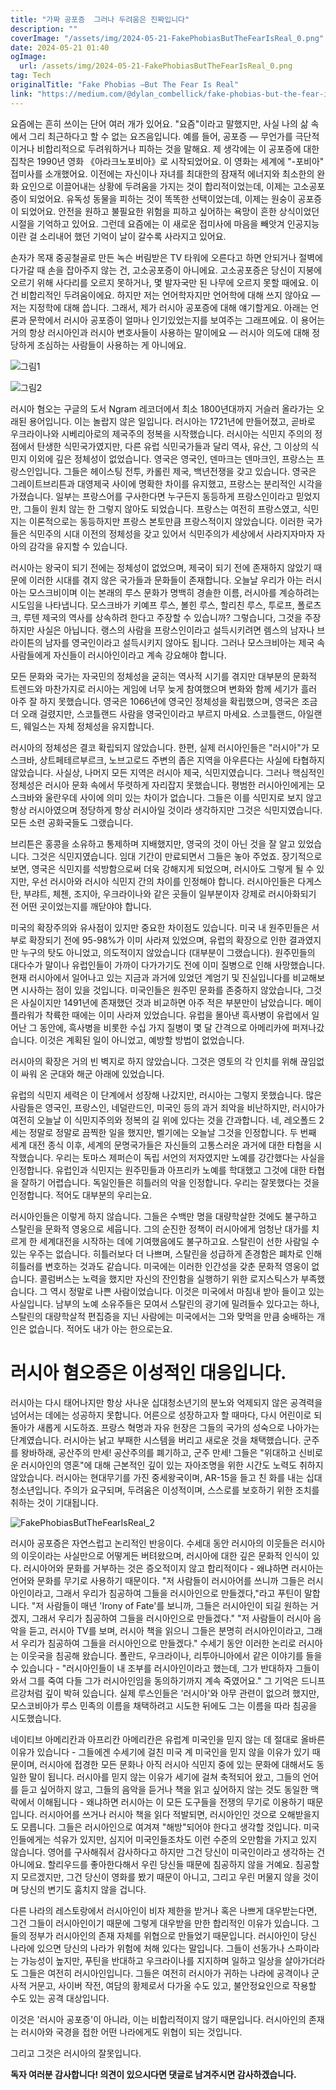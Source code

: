 ```yaml
---
title: "가짜 공포증  그러나 두려움은 진짜입니다"
description: ""
coverImage: "/assets/img/2024-05-21-FakePhobiasButTheFearIsReal_0.png"
date: 2024-05-21 01:40
ogImage: 
  url: /assets/img/2024-05-21-FakePhobiasButTheFearIsReal_0.png
tag: Tech
originalTitle: "Fake Phobias —But The Fear Is Real"
link: "https://medium.com/@dylan_combellick/fake-phobias-but-the-fear-is-real-996395b85aa5"
---
```



요즘에는 흔히 쓰이는 단어 여러 개가 있어요. "요즘"이라고 말했지만, 사실 나의 삶 속에서 그리 최근하다고 할 수 없는 요즈음입니다. 예를 들어, 공포증 — 무언가를 극단적이거나 비합리적으로 두려워하거나 피하는 것을 말해요. 제 생각에는 이 공포증에 대한 집착은 1990년 영화 《아라크노포비아》로 시작되었어요. 이 영화는 세계에 "-포비아" 접미사를 소개했어요. 이전에는 자신이나 자녀를 최대한의 잠재적 에너지와 최소한의 완화 요인으로 이끌어내는 상황에 두려움을 가지는 것이 합리적이었는데, 이제는 고소공포증이 되었어요. 유독성 동물을 피하는 것이 똑똑한 선택이었는데, 이제는 원숭이 공포증이 되었어요. 안전을 원하고 불필요한 위험을 피하고 싶어하는 욕망이 흔한 상식이었던 시절을 기억하고 있어요. 그런데 요즘에는 이 새로운 접미사에 마음을 빼앗겨 인공지능이란 걸 소리내어 했던 기억이 날이 갈수록 사라지고 있어요.

손자가 목재 중공철골로 만든 녹슨 버림받은 TV 타워에 오른다고 하면 안되거나 절벽에 다가갈 때 손을 잡아주지 않는 건, 고소공포증이 아니에요. 고소공포증은 당신이 지붕에 오르기 위해 사다리를 오르지 못하거나, 몇 발자국만 된 나무에 오르지 못할 때에요. 이건 비합리적인 두려움이에요. 하지만 저는 언어학자지만 언어학에 대해 쓰지 않아요 — 저는 지정학에 대해 씁니다. 그래서, 제가 러시아 공포증에 대해 얘기할게요. 아래는 언론과 문학에서 러시아 공포증이 얼마나 인기있었는지를 보여주는 그래프에요. 이 용어는 거의 항상 러시아인과 러시아 변호사들이 사용하는 말이에요 — 러시아 의도에 대해 정당하게 조심하는 사람들이 사용하는 게 아니에요.

![그림1](/assets/img/2024-05-21-FakePhobiasButTheFearIsReal_0.png)

![그림2](/assets/img/2024-05-21-FakePhobiasButTheFearIsReal_1.png)

<div class="content-ad"></div>

러시아 혐오는 구글의 도서 Ngram 레코더에서 최소 1800년대까지 거슬러 올라가는 오래된 용어입니다. 이는 놀랍지 않은 일입니다. 러시아는 1721년에 만들어졌고, 곧바로 우크라이나와 시베리아로의 제국주의 정복을 시작했습니다. 러시아는 식민지 주의의 정점에서 탄생한 식민국가였지만, 다른 유럽 식민국가들과 달리 역사, 유산, 그 이상의 식민지 이외에 깊은 정체성이 없었습니다. 영국은 영국인, 덴마크는 덴마크인, 프랑스는 프랑스인입니다. 그들은 헤이스팅 전투, 카롤린 제국, 백년전쟁을 갖고 있습니다. 영국은 그레이트브리튼과 대영제국 사이에 명확한 차이를 유지했고, 프랑스는 분리적인 시각을 가졌습니다. 일부는 프랑스어를 구사한다면 누구든지 동등하게 프랑스인이라고 믿었지만, 그들이 원치 않는 한 그렇지 않아도 되었습니다. 프랑스는 여전히 프랑스였고, 식민지는 이론적으로는 동등하지만 프랑스 본토만큼 프랑스적이지 않았습니다. 이러한 국가들은 식민주의 시대 이전의 정체성을 갖고 있어서 식민주의가 세상에서 사라지자마자 자아의 감각을 유지할 수 있습니다.

러시아는 왕국이 되기 전에는 정체성이 없었으며, 제국이 되기 전에 존재하지 않았기 때문에 이러한 시대를 겪지 않은 국가들과 문화들이 존재합니다. 오늘날 우리가 아는 러시아는 모스크비이며 이는 본래의 루스 문화가 명백히 경솔한 이름, 러시아를 계승하려는 시도임을 나타냅니다. 모스크바가 키예프 루스, 볼힌 루스, 할리친 루스, 투로프, 폴로츠크, 루텐 제국의 역사를 상속하려 한다고 주장할 수 있습니까? 그렇습니다, 그것을 주장하지만 사실은 아닙니다. 랭스의 사람을 프랑스인이라고 설득시키려면 렘스의 남자나 브라이튼의 남자를 영국인이라고 설득시키지 않아도 됩니다. 그러나 모스크비아는 제국 속 사람들에게 자신들이 러시아인이라고 계속 강요해야 합니다.

모든 문화와 국가는 자국민의 정체성을 굳히는 역사적 시기를 겪지만 대부분의 문화적 트렌드와 마찬가지로 러시아는 게임에 너무 늦게 참여했으며 변화와 함께 세기가 흘러 아주 잘 하지 못했습니다. 영국은 1066년에 영국인 정체성을 확립했으며, 영국은 조금 더 오래 걸렸지만, 스코틀랜드 사람을 영국인이라고 부르지 마세요. 스코틀랜드, 아일랜드, 웨일스는 자체 정체성을 유지합니다.

러시아의 정체성은 결코 확립되지 않았습니다. 한편, 실제 러시아인들은 "러시아"가 모스크바, 상트페테르부르크, 노브고로드 주변의 좁은 지역을 아우른다는 사실에 타협하지 않았습니다. 사실상, 나머지 모든 지역은 러시아 제국, 식민지였습니다. 그러나 핵심적인 정체성은 러시아 문화 속에서 뚜렷하게 자리잡지 못했습니다. 평범한 러시아인에게는 모스크바와 울란우데 사이에 의미 있는 차이가 없습니다. 그들은 이를 식민지로 보지 않고 항상 러시아였으며 정당하게 항상 러시아일 것이라 생각하지만 그것은 식민지였습니다. 모든 소련 공화국들도 그랬습니다.

<div class="content-ad"></div>

브리튼은 홍콩을 소유하고 통제하며 지배했지만, 영국의 것이 아닌 것을 잘 알고 있었습니다. 그것은 식민지였습니다. 임대 기간이 만료되면서 그들은 놓아 주었죠. 장기적으로 보면, 영국은 식민지를 석방함으로써 더욱 강해지게 되었으며, 러시아도 그렇게 될 수 있지만, 우선 러시아와 러시아 식민지 간의 차이를 인정해야 합니다. 러시아인들은 다게스탄, 부랴트, 체첸, 조지아, 우크라이나와 같은 곳들이 일부분이자 강제로 러시아화되기 전 어떤 곳이었는지를 깨닫야야 합니다.

미국의 확장주의와 유사점이 있지만 중요한 차이점도 있습니다. 미국 내 원주민들은 서부로 확장되기 전에 95-98%가 이미 사라져 있었으며, 유럽의 확장으로 인한 결과였지만 누구의 탓도 아니었고, 의도적이지 않았습니다 (대부분이 그랬습니다). 원주민들의 대다수가 말이나 유럽인들이 가까이 다가가기도 전에 이미 질병으로 인해 사망했습니다. 현재 러시아에서 일어나고 있는 지금과 과거에 있었던 계엄기 및 진실입니다를 비교해보면 시사하는 점이 있을 것입니다. 미국인들은 원주민 문화를 존중하지 않았습니다, 그것은 사실이지만 1491년에 존재했던 것과 비교하면 아주 적은 부분만이 남았습니다. 메이플라워가 착륙한 때에는 이미 사라져 있었습니다. 유럽을 몰아낸 흑사병이 유럽에서 일어난 그 동안에, 흑사병을 비롯한 수십 가지 질병이 몇 달 간격으로 아메리카에 퍼져나갔습니다. 이것은 계획된 일이 아니었고, 예방할 방법이 없었습니다.

러시아의 확장은 거의 빈 벽지로 하지 않았습니다. 그것은 영토의 각 인치를 위해 끊임없이 싸워 온 군대와 해군 아래에 있었습니다.

유럽의 식민지 세력은 이 단계에서 성장해 나갔지만, 러시아는 그렇지 못했습니다. 많은 사람들은 영국인, 프랑스인, 네덜란드인, 미국인 등의 과거 죄악을 비난하지만, 러시아가 여전히 오늘날 이 식민지주의와 정복의 길 위에 있다는 것을 간과합니다. 네, 레오폴드 2세는 정말로 정말로 끔찍한 일을 했지만, 벨기에는 오늘날 그것을 인정합니다. 두 번째 세계 대전 종식 이후, 세계의 문명국가들은 자신들의 고통스러운 과거에 대한 타협을 시작했습니다. 우리는 토마스 제퍼슨이 독립 서언의 저자였지만 노예를 강간했다는 사실을 인정합니다. 유럽인과 식민지는 원주민들과 아프리카 노예를 학대했고 그것에 대한 타협을 잘하기 어렵습니다. 독일인들은 히틀러의 악을 인정합니다. 우리는 잘못했다는 것을 인정합니다. 적어도 대부분의 우리는요.

<div class="content-ad"></div>

러시아인들은 이렇게 하지 않습니다. 그들은 수백만 명을 대량학살한 것에도 불구하고 스탈린을 문화적 영웅으로 세웁니다. 그의 순진한 정책이 러시아에게 엄청난 대가를 치르게 한 세계대전을 시작하는 데에 기여했음에도 불구하고요. 스탈린이 선한 사람일 수 있는 우주는 없습니다. 히틀러보다 더 나쁘며, 스탈린을 성급하게 존경함은 폐차로 인해 히틀러를 변호하는 것과도 같습니다. 미국에는 이러한 인간성을 갖춘 문화적 영웅이 없습니다. 콜럼버스는 노력을 했지만 자신의 잔인함을 실행하기 위한 로지스틱스가 부족했습니다. 그 역시 정말로 나쁜 사람이었습니다. 이것은 미국에서 마침내 받아 들이고 있는 사실입니다. 남부의 노예 소유주들은 모여서 스탈린의 광기에 밀려들수 있다고는 하나, 스탈린의 대량학살적 편집증을 지닌 사람에는 미국에서는 그와 맞먹을 만큼 숭배하는 개인은 없습니다. 적어도 내가 아는 한으로는요.

# 러시아 혐오증은 이성적인 대응입니다.

러시아는 다시 태어나지만 항상 사나운 십대청소년기의 분노와 억제되지 않은 공격력을 넘어서는 데에는 성공하지 못합니다. 어른으로 성장하고자 할 때마다, 다시 어린이로 되돌아가 새롭게 시도하죠. 프랑스 혁명과 자유 헌장은 그들의 국가의 성숙으로 나아가는 단계였습니다. 러시아는 낡고 부패한 시스템을 버리고 새로운 것을 채택했습니다. 군주를 왕바하래, 공산주의 만세! 공산주의를 폐기하고, 군주 만세! 그들은 "위대하고 신비로운 러시아인의 영혼"에 대해 근본적인 깊이 있는 자아조명을 위한 시간도 노력도 취하지 않았습니다. 러시아는 현대무기를 가진 중세왕국이며, AR-15을 들고 친 화를 내는 십대청소년입니다. 주의가 요구되며, 두려움은 이성적이며, 스스로를 보호하기 위한 조치를 취하는 것이 기대됩니다.

![FakePhobiasButTheFearIsReal_2](/assets/img/2024-05-21-FakePhobiasButTheFearIsReal_2.png)

<div class="content-ad"></div>

러시아 공포증은 자연스럽고 논리적인 반응이다. 수세대 동안 러시아의 이웃들은 러시아의 이웃이라는 사실만으로 어떻게든 버텨왔으며, 러시아에 대한 깊은 문화적 인식이 있다. 러시아어와 문화를 거부하는 것은 증오적이지 않고 합리적이다 - 왜냐하면 러시아는 언어와 문화를 무기로 사용하기 때문이다. "저 사람들이 러시아어를 쓰니까 그들은 러시아인이라고, 그래서 우리가 침공하여 그들을 러시아인으로 만들겠다,"라고 푸틴이 말합니다. "저 사람들이 매년 'Irony of Fate'를 보니까, 그들은 러시아인이 되길 원하는 거겠지, 그래서 우리가 침공하여 그들을 러시아인으로 만들겠다." "저 사람들이 러시아 음악을 듣고, 러시아 TV를 보며, 러시아 책을 읽으니 그들은 분명히 러시아인이라고, 그래서 우리가 침공하여 그들을 러시아인으로 만들겠다." 수세기 동안 이러한 논리로 러시아는 이웃국을 침공해 왔습니다. 폴란드, 우크라이나, 리투아니아에서 같은 이야기를 들을 수 있습니다 - "러시아인들이 내 조부를 러시아인이라고 했는데, 그가 반대하자 그들이 와서 그를 죽여 다들 그가 러시아인임을 동의하기까지 계속 죽였어요." 그 기억은 드니프르강처럼 깊이 박혀 있습니다. 실제 루스인들은 '러시아'와 아무 관련이 없으려 했지만, 모스코비아가 루스 민족의 이름을 채택하려고 시도한 뒤에도 그는 이름을 따라 침공을 시도했습니다.

네이티브 아메리칸과 아프리칸 아메리칸은 유럽계 미국인을 믿지 않는 데 절대로 올바른 이유가 있습니다 - 그들에겐 수세기에 걸친 미국 계 미국인을 믿지 않을 이유가 있기 때문이며, 러시아에 접경한 모든 문화나 아직 러시아 식민지 중에 있는 문화에 대해서도 동일한 말이 됩니다. 러시아를 믿지 않는 이유가 세기에 걸쳐 축적되어 왔고, 그들의 언어를 듣고 싶어하지 않고, 그들의 음악을 듣거나 책을 읽고 싶어하지 않는 것도 동일한 맥락에서 이해됩니다 - 왜냐하면 러시아는 이 모든 도구들을 전쟁의 무기로 이용하기 때문입니다. 러시아어를 쓰거나 러시아 책을 읽다 적발되면, 러시아인인 것으로 오해받을지도 모릅니다. 그들은 러시아인으로 여겨져 "해방"되어야 한다고 생각할 것입니다. 미국인들에게는 석유가 있지만, 심지어 미국인들조차도 이런 수준의 오만함을 가지고 있지 않습니다. 영어를 구사해줘서 감사하다고 하지만 그건 당신이 미국인이라고 생각하는 건 아니에요. 할리우드를 좋아한다해서 우린 당신들 때문에 침공하지 않을 거예요. 침공할지 모르겠지만, 그건 당신이 영화를 봤기 때문이 아니고, 그리고 우린 머물지 않을 것이며 당신의 변기도 훔치지 않을 겁니다.

다른 나라의 레스토랑에서 러시아인이 비자 제한을 받거나 혹은 나쁘게 대우받는다면, 그건 그들이 러시아인이기 때문에 그렇게 대우받을 만한 합리적인 이유가 있습니다. 그들의 정부가 러시아인의 존재 자체를 위협으로 만들었기 때문입니다. 러시아인이 당신 나라에 있으면 당신의 나라가 위험에 처해 있다는 말입니다. 그들이 선동가나 스파이라는 가능성이 높지만, 푸틴을 반대하고 우크라이나를 지지하며 일하고 일상을 살아가더라도 그들은 여전히 러시아인입니다. 그들은 여전히 러시아가 귀하는 나라에 공격이나 군사적 거문고, 사이버 작전, 여담의 황제로서 다가올 수도 있고, 불안정요인으로 작용할 수도 있는 공격 대상입니다.

이것은 '러시아 공포증'이 아니라, 이는 비합리적이지 않기 때문입니다. 러시아인의 존재는 러시아와 국경을 접한 어떤 나라에게도 위협이 되는 것입니다. 

<div class="content-ad"></div>

그리고 그것은 러시아의 잘못입니다.

**독자 여러분 감사합니다! 의견이 있으시다면 댓글로 남겨주시면 감사하겠습니다.**